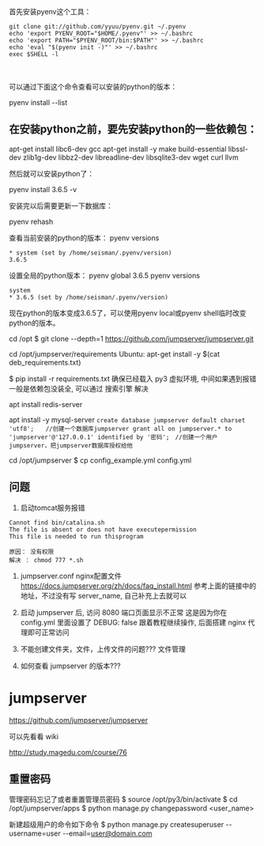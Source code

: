 首先安装pyenv这个工具：

```
git clone git://github.com/yyuu/pyenv.git ~/.pyenv
echo 'export PYENV_ROOT="$HOME/.pyenv"' >> ~/.bashrc
echo 'export PATH="$PYENV_ROOT/bin:$PATH"' >> ~/.bashrc
echo 'eval "$(pyenv init -)"' >> ~/.bashrc
exec $SHELL -l
```
　　

可以通过下面这个命令查看可以安装的python的版本：

pyenv install --list

## 在安装python之前，要先安装python的一些依赖包：

apt-get install libc6-dev gcc
apt-get install -y make build-essential libssl-dev zlib1g-dev libbz2-dev libreadline-dev libsqlite3-dev wget curl llvm

然后就可以安装python了：

pyenv install 3.6.5 -v

安装完以后需要更新一下数据库：

pyenv rehash

查看当前安装的python的版本：
pyenv versions
```
* system (set by /home/seisman/.pyenv/version)
3.6.5
```

设置全局的python版本：
pyenv global 3.6.5
pyenv versions
```
system
* 3.6.5 (set by /home/seisman/.pyenv/version)
```
现在python的版本变成3.6.5了，可以使用pyenv local或pyenv shell临时改变python的版本。


cd /opt
$ git clone --depth=1 https://github.com/jumpserver/jumpserver.git

cd /opt/jumpserver/requirements
Ubuntu: apt-get install -y $(cat deb_requirements.txt)

$ pip install -r requirements.txt
确保已经载入 py3 虚拟环境, 中间如果遇到报错一般是依赖包没装全, 可以通过 搜索引擎 解决


apt install redis-server

apt install -y mysql-server
    ```
    create database jumpserver default charset 'utf8';　　//创建一个数据库jumpserver
    grant all on jumpserver.* to 'jumpserver'@'127.0.0.1' identified by '密码';　//创建一个用户jumpserver，把jumpserver数据库授权给他
    ```


cd /opt/jumpserver
$ cp config_example.yml config.yml




## 问题

1. 启动tomcat服务报错

```
Cannot find bin/catalina.sh 
The file is absent or does not have executepermission 
This file is needed to run thisprogram 

原因： 没有权限
解决 ： chmod 777 *.sh
```


1. jumpserver.conf nginx配置文件
    https://docs.jumpserver.org/zh/docs/faq_install.html
    参考上面的链接中的地址，不过没有写 server_name, 自己补充上去就可以



1. 启动 jumpserver 后, 访问 8080 端口页面显示不正常
这是因为你在 config.yml 里面设置了 DEBUG: false
跟着教程继续操作, 后面搭建 nginx 代理即可正常访问


1. 不能创建文件夹，文件，上传文件的问题??? 文件管理

1. 如何查看 jumpserver 的版本???







# jumpserver

https://github.com/jumpserver/jumpserver

可以先看看 wiki


http://study.magedu.com/course/76





## 重置密码

管理密码忘记了或者重置管理员密码
$ source /opt/py3/bin/activate
$ cd /opt/jumpserver/apps
$ python manage.py changepassword  <user_name>

新建超级用户的命令如下命令
$ python manage.py createsuperuser --username=user --email=user@domain.com


